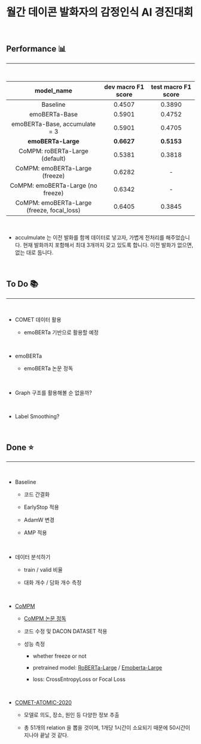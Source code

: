 # 월간 데이콘 발화자의 감정인식 AI 경진대회

<br>

## Performance 📊
----

<br>

|model_name| dev macro F1 score | test macro F1 score |
|:--:|:--:|:--:|
| Baseline | 0.4507 | 0.3890 |
| emoBERTa-Base | 0.5901 | 0.4752 |
| emoBERTa-Base, accumulate = 3 | 0.5901 | 0.4705 |
| **emoBERTa-Large** | **0.6627** | **0.5153** |
| CoMPM: roBERTa-Large (default) | 0.5381 | 0.3818 |
| CoMPM: emoBERTa-Large (freeze) | 0.6282 | - |
| CoMPM: emoBERTa-Large (no freeze) | 0.6342 | - |
| CoMPM: emoBERTa-Large (freeze, focal_loss) | 0.6405 | 0.3845 |

<br>

* acculmulate 는 이전 발화를 함께 데이터로 넣고자, 가볍게 전처리를 해주었습니다. 현재 발화까지 포함해서 최대 3개까지 갖고 있도록 합니다. 이전 발화가 없으면, 없는 대로 둡니다.

<br>

## To Do 📚
----

<br>

- COMET 데이터 활용

    + emoBERTa 기반으로 활용할 예정

<br>

- emoBERTa

    + emoBERTa 논문 정독

<br>

- Graph 구조를 활용해볼 순 없을까?

<br>

- Label Smoothing?

<br>

## Done ⭐
----

<br>

- Baseline

    + 코드 간결화

    + EarlyStop 적용

    + AdamW 변경

    + AMP 적용

<br>

- 데이터 분석하기

    + train / valid 비율

    + 대화 개수 / 담화 개수 측정

<br>

- [CoMPM](https://github.com/rungjoo/CoMPM)

    + [CoMPM 논문 정독](https://heygeronimo.tistory.com/32)

    + 코드 수정 및 DACON DATASET 적용

    + 성능 측정

        * whether freeze or not

        * pretrained model: [RoBERTa-Large](https://huggingface.co/roberta-large) / [Emoberta-Large](https://huggingface.co/tae898/emoberta-large?text=I+like+you.+I+love+you)

        * loss: CrossEntropyLoss or Focal Loss



<br>

- [COMET-ATOMIC-2020](https://github.com/allenai/comet-atomic-2020)

    + 모델로 의도, 장소, 원인 등 다양한 정보 추출

    + 총 51개의 relation 을 뽑을 것이며, 1개당 1시간이 소요되기 때문에 50시간이 지나야 끝날 것 같다.
